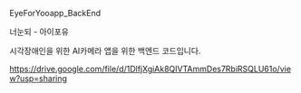 EyeForYooapp_BackEnd

너눈되 - 아이포유

시각장애인을 위한 AI카메라 앱을 위한 백엔드 코드입니다. 

https://drive.google.com/file/d/1DlfjXgiAk8QIVTAmmDes7RbiRSQLU61o/view?usp=sharing
